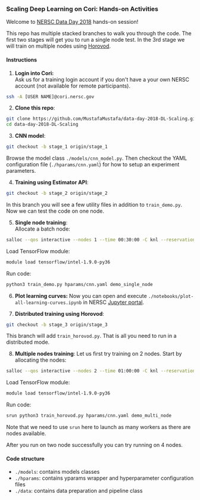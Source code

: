 ### Scaling Deep Learning on Cori: Hands-on Activities
Welcome to [NERSC Data Day 2018](https://www.nersc.gov/users/training/data-day/data-day-2018/) hands-on session!  

This repo has multiple stacked branches to walk you through the code. The first
two stages will get you to run a single node test. In the 3rd stage we will train on multiple
nodes using [Horovod](https://github.com/uber/horovod).  

#### Instructions
1. **Login into Cori:**  
Ask us for a training login account if you don't have a your own NERSC account (not available for remote participants).  
```bash
ssh -A [USER NAME]@cori.nersc.gov
```

2. **Clone this repo**:  
```bash
git clone https://github.com/MustafaMustafa/data-day-2018-DL-Scaling.git
cd data-day-2018-DL-Scaling
```

3. **CNN model**:  
```bash
git checkout -b stage_1 origin/stage_1
```
Browse the model class `./models/cnn_model.py`. Then checkout the YAML configuration file (`./hparams/cnn.yaml`) for how to setup an experiment parameters.  

4. **Training using Estimator API**:  
```bash
git checkout -b stage_2 origin/stage_2
```
In this branch you will see a few utility files in addition to `train_demo.py`. Now we can test the code on one node.

5. **Single node training**:  
Allocate a batch node:
```bash
salloc --qos interactive --nodes 1 --time 00:30:00 -C knl --reservation scaleday
```
  
Load TensorFlow module:  
```bash
module load tensorflow/intel-1.9.0-py36
```
  
Run code:  
```bash
python3 train_demo.py hparams/cnn.yaml demo_single_node
```
6. **Plot learning curves:**
Now you can open and execute `./notebooks/plot-all-learning-curves.ipynb` in NERSC [Jupyter portal](http://jupyter-dev.nersc.gov).  

7. **Distributed training using Horovod**:
```bash
git checkout -b stage_3 origin/stage_3
```
This branch will add `train_horovod.py`. That is all you need to run in a distributed mode.  

8. **Multiple nodes training**:
Let us first try training on 2 nodes. Start by allocating the nodes:
```bash
salloc --qos interactive --nodes 2 --time 01:00:00 -C knl --reservation scaleday
```
  
Load TensorFlow module:  
```bash
module load tensorflow/intel-1.9.0-py36
```
  
Run code:  
```bash
srun python3 train_horovod.py hparams/cnn.yaml demo_multi_node
```
Note that we need to use `srun` here to launch as many workers as there are nodes available.  

After you run on two node successfully you can try running on 4 nodes.

#### Code structure
- `./models`: contains models classes  
- `./hparams`: contains yparams wrapper and hyperparameter configuration files  
- `./data`: contains data preparation and pipeline class  
